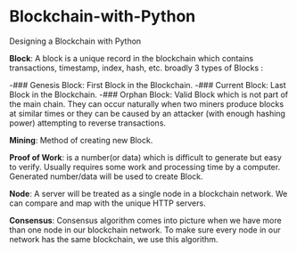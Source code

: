 # Blockchain-with-Python
Designing a Blockchain with Python


**Block**: A block is a unique record in the blockchain which contains transactions, timestamp, index, hash, etc. broadly 3 types of Blocks :

  -### Genesis Block: First Block in the Blockchain.
  -### Current Block: Last Block in the Blockchain.
  -### Orphan Block: Valid Block which is not part of the main chain. They can occur naturally when two miners produce blocks at similar times or they can be caused by an attacker (with enough hashing power) attempting to reverse transactions.
  
**Mining**: Method of creating new Block.

**Proof of Work**:  is a number(or data) which is difficult to generate but easy to verify. Usually requires some work and processing time by a computer. Generated number/data will be used to create Block.

**Node**: A server will be treated as a single node in a blockchain network. We can compare and map with the unique HTTP servers.

**Consensus**: Consensus algorithm comes into picture when we have more than one node in our blockchain network. To make sure every node in our network has the same blockchain, we use this algorithm.
